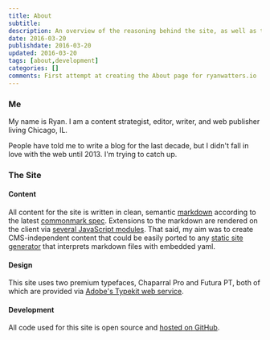 ```yaml
---
title: About
subtitle:
description: An overview of the reasoning behind the site, as well as the development and design specifications for ryanwatters.io.
date: 2016-03-20
publishdate: 2016-03-20
updated: 2016-03-20
tags: [about,development]
categories: []
comments: First attempt at creating the About page for ryanwatters.io
---
```


### Me

My name is Ryan. I am a content strategist, editor, writer, and web publisher living Chicago, IL.

People have told me to write a blog for the last decade, but I didn't fall in love with the web until 2013. I'm trying to catch up.

### The Site

#### Content

All content for the site is written in clean, semantic [markdown](https://daringfireball.net/projects/markdown/) according to the latest [commonmark spec](http://spec.commonmark.org/). Extensions to the markdown are rendered on the client via [several JavaScript modules](https://github.com/rdwatters/ryanwattersme/tree/master/assets/js/modules). That said, my aim was to create CMS-independent content that could be easily ported to any [static site generator](https://www.staticgen.com/) that interprets markdown files with embedded yaml.

#### Design

This site uses two premium typefaces, Chaparral Pro and Futura PT, both of which are provided via [Adobe's Typekit web service](https://typekit.com/fonts).

#### Development

All code used for this site is open source and [hosted on GitHub](https://www.github.com/rdwatters/ryanwattersme).



